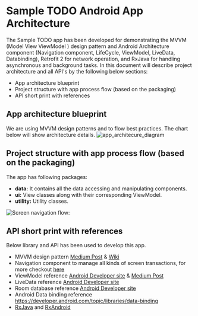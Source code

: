 # Sample TODO Android App Architecture

The Sample TODO app has been developed for demonstrating the MVVM (Model View ViewModel ) design pattern and Android Architecture component (Navigation component, LifeCycle, ViewModel, LiveData, Databinding), Retrofit 2 for network operation, and RxJava for handling asynchronous and background tasks. In this document will describe project architecture and all API's by the following below sections:
- App architecture blueprint
- Project structure with app process flow (based on the packaging)
- API short print with references

## App architecture blueprint
We are using MVVM design patterns and to flow best practices. The chart below will show architecture details.
![app_architecure_diagram](/blob/master/app_architecure_diagram.jpg)

## Project structure with app process flow (based on the packaging)
The app has following packages:
- **data:** It contains all the data accessing and manipulating components.
- **ui:** View classes along with their corresponding ViewModel.
- **utility:** Utility classes.

![Screen navigation flow:](/home/mobarak/Pictures/app_architecure_diagram.jpg)

## API short print with references
Below library and API has been used to develop this app.
- MVVM design pattern [Medium Post](https://medium.com/upday-devs/android-architecture-patterns-part-3-model-view-viewmodel-e7eeee76b73b)
  & [Wiki](https://en.wikipedia.org/wiki/Model%E2%80%93view%E2%80%93viewmodel)
- Navigation component to manage all kinds of screen transactions, for more checkout [here](https://developer.android.com/guide/navigation/navigation-getting-started)
- ViewModel reference [Android Developer site](https://developer.android.com/topic/libraries/architecture/viewmodel) & [Medium Post](https://medium.com/androiddevelopers/viewmodels-a-simple-example-ed5ac416317e)
- LiveData reference [Android Developer site](https://developer.android.com/topic/libraries/architecture/livedata)
- Room database reference [Android Developer site](https://developer.android.com/training/data-storage/room)
- Android Data binding reference
https://developer.android.com/topic/libraries/data-binding
- [RxJava](https://github.com/ReactiveX/RxJava) and [RxAndroid](https://github.com/ReactiveX/RxAndroid)
